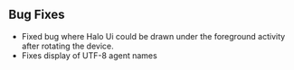 ## Bug Fixes
- Fixed bug where Halo Ui could be drawn under the foreground activity after rotating the device.
- Fixes display of UTF-8 agent names

